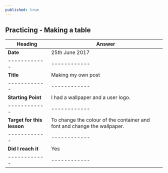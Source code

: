 ```yaml
---
published: true
---
```

## Practicing  - Making a table

|     Heading          |  Answer      |
|    ------------      | ------------ |
|     **Date**         |  25th June 2017 |
|    ------------      | ------------ |
|     **Title**        |  Making my own post |
|    ------------      | ------------ |
|   **Starting Point**  |I had a wallpaper and a user logo.| 
|    ------------      | ------------ |
|   **Target for this lesson** | To change the colour of the container and font and change the wallpaper.|
|    ------------      | ------------ |
|   **Did I reach it** |     Yes      |
|    ------------      | ------------ |
